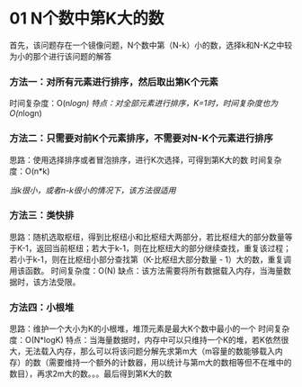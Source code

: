 # 01 N个数中第K大的数
首先，该问题存在一个镜像问题，N个数中第（N-k）小的数，选择k和N-K之中较为小的那个进行该问题的解答
### 方法一：对所有元素进行排序，然后取出第K个元素
时间复杂度：O(n*logn)
特点：对全部元素进行排序，K=1时，时间复杂度也为O(n*logn)
### 方法二：只需要对前K个元素排序，不需要对N-K个元素进行排序
思路：使用选择排序或者冒泡排序，进行K次选择，可得到第K大的数
时间复杂度：O(n*k)

*当k很小，或者n-k很小的情况下，该方法很适用*
### 方法三：类快排
思路：随机选取枢纽，得到比枢纽小和比枢纽大两部分，若比枢纽大的部分数量等于K-1，返回当前枢纽；若大于k-1，则在比枢纽大的部分继续查找，重复该过程；若小于k-1，则在比枢纽小部分查找第（K-比枢纽大部分数量 - 1）大的数，重复调用该函数。
时间复杂度：O(N)
缺点：该方法需要将所有数据载入内存，当海量数据时，该方法受限。
### 方法四：小根堆
思路：维护一个大小为K的小根堆，堆顶元素是最大K个数中最小的一个
时间复杂度：O(N*logK)
特点：当海量数据时，内存中可以只维持一个K的堆，若K依然很大，无法载入内存，那么可以将该问题分解先求第m大（m容量的数能够载入内存）的数（需要维持一个额外的计数器，用以统计与第m大的数相等但不在堆中的数目），再求2m大的数。。。最后得到第K大的数
